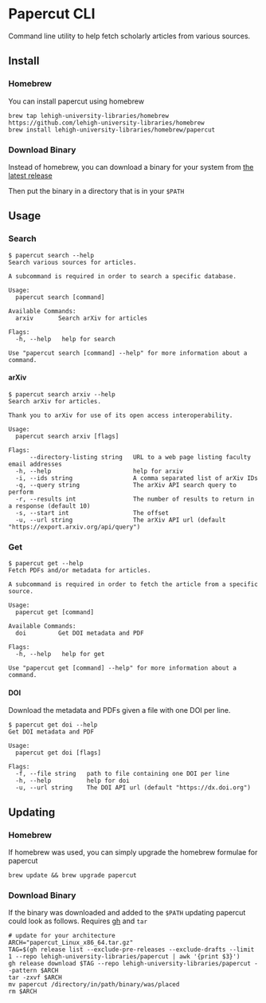# Papercut CLI

Command line utility to help fetch scholarly articles from various sources.

## Install

### Homebrew

You can install papercut using homebrew

```
brew tap lehigh-university-libraries/homebrew https://github.com/lehigh-university-libraries/homebrew
brew install lehigh-university-libraries/homebrew/papercut
```

### Download Binary

Instead of homebrew, you can download a binary for your system from [the latest release](https://github.com/lehigh-university-libraries/papercut/releases/latest)

Then put the binary in a directory that is in your `$PATH`

## Usage

### Search
```
$ papercut search --help
Search various sources for articles.

A subcommand is required in order to search a specific database.

Usage:
  papercut search [command]

Available Commands:
  arxiv       Search arXiv for articles

Flags:
  -h, --help   help for search

Use "papercut search [command] --help" for more information about a command.
```

#### arXiv

```
$ papercut search arxiv --help
Search arXiv for articles.

Thank you to arXiv for use of its open access interoperability.

Usage:
  papercut search arxiv [flags]

Flags:
      --directory-listing string   URL to a web page listing faculty email addresses
  -h, --help                       help for arxiv
  -i, --ids string                 A comma separated list of arXiv IDs
  -q, --query string               The arXiv API search query to perform
  -r, --results int                The number of results to return in a response (default 10)
  -s, --start int                  The offset
  -u, --url string                 The arXiv API url (default "https://export.arxiv.org/api/query")
```


### Get
```
$ papercut get --help
Fetch PDFs and/or metadata for articles.

A subcommand is required in order to fetch the article from a specific source.

Usage:
  papercut get [command]

Available Commands:
  doi         Get DOI metadata and PDF

Flags:
  -h, --help   help for get

Use "papercut get [command] --help" for more information about a command.
```

#### DOI

Download the metadata and PDFs given a file with one DOI per line.

```
$ papercut get doi --help
Get DOI metadata and PDF

Usage:
  papercut get doi [flags]

Flags:
  -f, --file string   path to file containing one DOI per line
  -h, --help          help for doi
  -u, --url string    The DOI API url (default "https://dx.doi.org")
```

## Updating

### Homebrew

If homebrew was used, you can simply upgrade the homebrew formulae for papercut

```
brew update && brew upgrade papercut
```

### Download Binary

If the binary was downloaded and added to the `$PATH` updating papercut could look as follows. Requires [gh](https://cli.github.com/manual/installation) and `tar`

```
# update for your architecture
ARCH="papercut_Linux_x86_64.tar.gz"
TAG=$(gh release list --exclude-pre-releases --exclude-drafts --limit 1 --repo lehigh-university-libraries/papercut | awk '{print $3}')
gh release download $TAG --repo lehigh-university-libraries/papercut --pattern $ARCH
tar -zxvf $ARCH
mv papercut /directory/in/path/binary/was/placed
rm $ARCH
```
